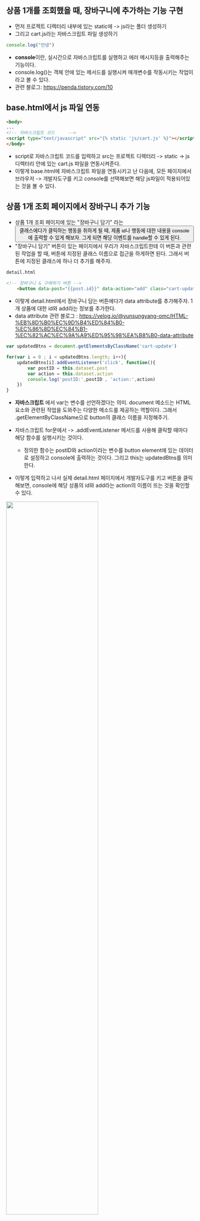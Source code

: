 ## 상품 1개를 조회했을 때, 장바구니에 추가하는 기능 구현
- 먼저 프로젝트 디렉터리 내부에 있는 static에 -> js라는 폴더 생성하기
- 그리고 cart.js라는 자바스크립트 파일 생성하기
```javascript
console.log("안녕")
```

- **console**이란, 실시간으로 자바스크립트를 실행하고 에러 메시지등을 출력해주는 기능이다.
- console.log()는 객체 안에 있는 메서드를 실행시켜 매개변수를 작동시키는 작업이라고 볼 수 있다.
- 관련 블로그: https://penda.tistory.com/10


## base.html에서 js 파일 연동
```html
<body>
...  
<!-- 자바스크립트 코드     -->
<script type="text/javascript" src="{% static 'js/cart.js' %}"></script>
</body>  
```

- script로 자바스크립트 코드를 입력하고 src는 프로젝트 디렉터리 -> static -> js 디렉터리 안에 있는 cart.js 파일을 연동시켜준다.
- 이렇게 base.html에 자바스크립트 파일을 연동시키고 난 다음에, 모든 페이지에서 브라우저 -> 개발자도구를 키고 console를 선택해보면 해당 js파일이 적용되어있는 것을 볼 수 있다. 


## 상품 1개 조회 페이지에서 장바구니 추가 기능
- 상품 1개 조회 페이지에 있는 "장바구니 담기" 라는 <button> 클래스에다가 클릭하는 행동을 취하게 될 때, 제품 id나 행동에 대한 내용을 console에 출력할 수 있게 해보자. 그게 되면 해당 이벤트를 handle할 수 있게 된다.  
- "장바구니 담기" 버튼이 있는 페이지에서 우리가 자바스크립트한테 이 버튼과 관련된 작업을 할 때, 버튼에 지정된 클래스 이름으로 접근을 하게하면 된다. 그래서 버튼에 지정된 클래스에 하나 더 추가를 해주자.

```html  
detail.html
  
<!-- 장바구니 & 구매하기 버튼 -->
    <button data-post="{{post.id}}" data-action="add" class="cart-update"><a href="{% url 'posts:cart' %}">장바구니에 담기</a></button>
```

  - 이렇게 detail.html에서 장바구니 담는 버튼에다가 data attribute를 추가해주자. 1개 상품에 대한 id와 add라는 정보를 추가한다.
  - data attribute 관련 블로그 : https://velog.io/@yunsungyang-omc/HTML-%EB%8D%B0%EC%9D%B4%ED%84%B0-%EC%86%8D%EC%84%B1-%EC%82%AC%EC%9A%A9%ED%95%98%EA%B8%B0-data-attribute
  

```javascript
var updatedBtns = document.getElementsByClassName('cart-update')

for(var i = 0 ; i < updatedBtns.length; i++){
    updatedBtns[i].addEventListener('click', function(){
        var postID = this.dataset.post
        var action = this.dataset.action
        console.log('postID:',postID , 'action:',action)
    })
} 
```

- **자바스크립트** 에서 var는 변수를 선언하겠다는 의미. document 메소드는 HTML 요소와 관련된 작업을 도와주는 다양한 메소드를 제공하는 역할이다. 그래서 .getElementByClassName으로 button의 클래스 이름을 지정해주기.
- 자바스크립트 for문에서 -> .addEventListener 메서드를 사용해 클릭할 때마다 해당 함수를 실행시키는 것이다.
  - 정의한 함수는 postID와 action이라는 변수를 button element에 있는 데이터로 설정하고 console에 출력하는 것이다. 그리고 this는 updatedBtns를 의미한다.

- 이렇게 입력하고 나서 실제 detail.html 페이지에서 개발자도구를 키고 버튼을 클릭해보면, console에 해당 상품의 id와 add라는 action의 이름이 뜨는 것을 확인할 수 있다.

<img src="https://user-images.githubusercontent.com/95380638/150769231-783b533e-12ac-4908-a831-e8aa336ebd4c.png" width="70%" height="70%">                       

- 이렇게 해서 버튼에 이벤트 핸들러를 설정한 것이다.                                       
  
  
  
- 추가로, 사용자가 인증된 사용자인지 아닌지를 체크할 수 있게 하는 작업을 추가해보자.
  - base.html의 head element에 
```html
<head>
...
  
<!-- 자바스크립트 코드 -->
    <script type="text/javascript">
        var user = '{{request.user}}'
    </script>

</head>
```
  
- 우리가 알고 싶은 user를 설정해준다.  
  
```javascript
var updatedBtns = document.getElementsByClassName('cart-update')

for(var i = 0 ; i < updatedBtns.length; i++){
    updatedBtns[i].addEventListener('click', function(){
        var postID = this.dataset.post
        var action = this.dataset.action
        console.log('postID:',postID , 'action:',action)
        console.log('사용자:',user)
    })
} 
```

- 그리고 이렇게 정의한 user를 console에서 보여줄 수 있게끔 js파일에 위의 코드를 입력한다. 그 다음, 다시 장바구니 버튼을 클릭해보면 사용자 username이 출력되는 것을 확인할 수 있다.
                                       
<img src="https://user-images.githubusercontent.com/95380638/150771047-baad98e7-87ae-4a16-8b89-d6a2975f7951.png" width="70%" height="70%">                       
  
- 추가로, 만약에 유저가 로그인 되어 있지 않은 경우에도 처리할 수 있어야 하니까
```javascript
var updatedBtns = document.getElementsByClassName('cart-update')

for(var i = 0 ; i < updatedBtns.length; i++){
    updatedBtns[i].addEventListener('click', function(){
        var postID = this.dataset.post
        var action = this.dataset.action
        console.log('postID:',postID , 'action:',action)
        console.log('사용자:',user)
        if (user === 'AnonymousUser'){
            console.log('로그인이 되지 않았습니다.')
        }else{
            console.log('로그인 된 사용자 입니다.')
        }
    })
} 
```

<img src="https://user-images.githubusercontent.com/95380638/150771924-8e196f46-4ed5-4c54-a6e3-cc2c54b9228a.png" width="50%" height="50%">                                       
- 이렇게 console에 출력되는 것을 볼 수 있고, 만약 로그아웃이 된 상태에서 장바구니 버튼을 클릭하게 되면

<img src="https://user-images.githubusercontent.com/95380638/150772476-0bd92251-1ea5-4ade-989a-d6a64f5c3532.png" width="50%" height="50%">  

- Django에서 직접 사용자가 AnonymousUser라고 해주고 우리가 설정한 내용이 뜨게 된다.  
  
                                       
                                       
                                       
- 관련 블로그 : https://velog.io/@yunsungyang-omc/HTML-%EB%8D%B0%EC%9D%B4%ED%84%B0-%EC%86%8D%EC%84%B1-%EC%82%AC%EC%9A%A9%ED%95%98%EA%B8%B0-data-attribute
